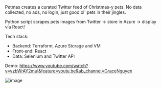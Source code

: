 Petmas creates a curated Twitter feed of Christmas-y pets. No data collected, no ads, no login, just good ol' pets in their jingles.

Python script scrapes pets images from Twitter -> store in Azure -> display via React!

Tech stack: 
- Backend: Terraform, Azure Storage and VM
- Front-end: React
- Data: Selenium and Twitter API

Demo: https://www.youtube.com/watch?v=vzbWrAY2muI&feature=youtu.be&ab_channel=GraceNguyen

![image](https://user-images.githubusercontent.com/42276283/133001214-a9da0141-8371-4692-b540-24bddc1476cd.png)

